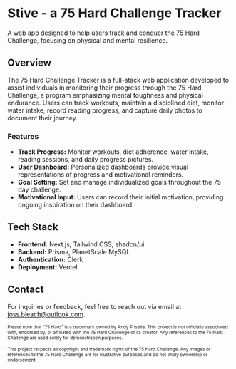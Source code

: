 # Stive - a 75 Hard Challenge Tracker

A web app designed to help users track and conquer the 75 Hard Challenge, focusing on physical and mental resilience.

## Overview

The 75 Hard Challenge Tracker is a full-stack web application developed to assist individuals in monitoring their progress through the 75 Hard Challenge, a program emphasizing mental toughness and physical endurance. Users can track workouts, maintain a disciplined diet, monitor water intake, record reading progress, and capture daily photos to document their journey.

### Features

- **Track Progress:** Monitor workouts, diet adherence, water intake, reading sessions, and daily progress pictures.
- **User Dashboard:** Personalized dashboards provide visual representations of progress and motivational reminders.
- **Goal Setting:** Set and manage individualized goals throughout the 75-day challenge.
- **Motivational Input:** Users can record their initial motivation, providing ongoing inspiration on their dashboard.

## Tech Stack

- **Frontend:** Next.js, Tailwind CSS, shadcn/ui
- **Backend:** Prisma, PlanetScale MySQL
- **Authentication:** Clerk
- **Deployment:** Vercel

## Contact

For inquiries or feedback, feel free to reach out via email at [joss.bleach@outlook.com](mailto:joss.bleach@outlook.com).

<span style="font-size: 10px;">Please note that "75 Hard" is a trademark owned by Andy Frisella. This project is not officially associated with, endorsed by, or affiliated with the 75 Hard Challenge or its creator. Any references to the 75 Hard Challenge are used solely for demonstration purposes.</span>

<span style="font-size: 10px;">This project respects all copyright and trademark rights of the 75 Hard Challenge. Any images or references to the 75 Hard Challenge are for illustrative purposes and do not imply ownership or endorsement.</span>
